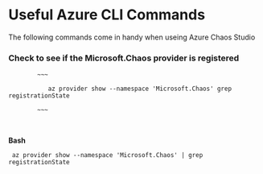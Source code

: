 # Useful Azure CLI Commands
The following commands come in handy when useing Azure Chaos Studio

### Check to see if the Microsoft.Chaos provider is registered <br>

            ~~~
            
               az provider show --namespace 'Microsoft.Chaos' grep registrationState
            
            ~~~

<br>

**Bash**

   ~~~
    az provider show --namespace 'Microsoft.Chaos' | grep registrationState
   ~~~
    
    
